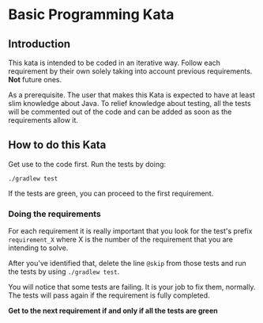 # Basic Programming Kata

## Introduction

This kata is intended to be coded in an iterative way. Follow each requirement by their own solely taking into account previous requirements. **Not** future ones.

As a prerequisite. The user that makes this Kata is expected to have at least slim knowledge about Java. To relief knowledge about testing, all the tests will be commented out of the code and can be added as soon as the requirements allow it.

## How to do this Kata

Get use to the code first. Run the tests by doing:

```./gradlew test```

If the tests are green, you can proceed to the first requirement.

### Doing the requirements

For each requirement it is really important that you look for the test's prefix `requirement_X` where X is the number of the requirement that you are intending to solve.

After you've identified that, delete the line `@skip` from those tests and run the tests by using `./gradlew test`.

You will notice that some tests are failing. It is your job to fix them, normally. The tests will pass again if the requirement is fully completed.

**Get to the next requirement if and only if all the tests are green**


